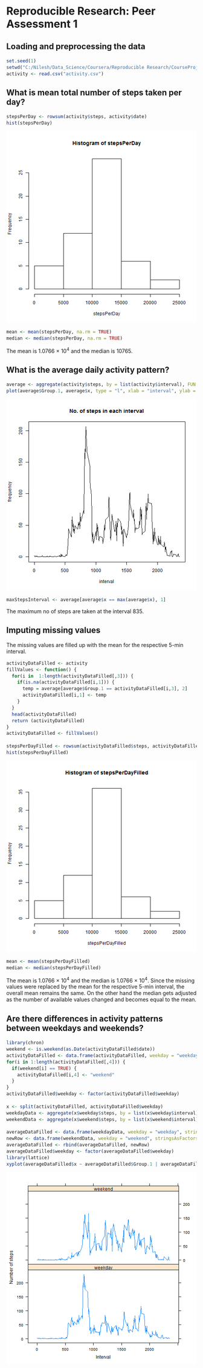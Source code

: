 # Reproducible Research: Peer Assessment 1


## Loading and preprocessing the data

```r
set.seed(1)
setwd("C:/Nilesh/Data_Science/Coursera/Reproducible Research/CourseProject/PeerAssesment1")
activity <- read.csv("activity.csv")
```



## What is mean total number of steps taken per day?

```r
stepsPerDay <- rowsum(activity$steps, activity$date)
hist(stepsPerDay)
```

![plot of chunk unnamed-chunk-2](figure/unnamed-chunk-2.png) 

```r
mean <- mean(stepsPerDay, na.rm = TRUE)
median <- median(stepsPerDay, na.rm = TRUE)
```
The mean is 1.0766 &times; 10<sup>4</sup> and the median is 10765.

## What is the average daily activity pattern?

```r
average <- aggregate(activity$steps, by = list(activity$interval), FUN = mean, na.rm = TRUE)
plot(average$Group.1, average$x, type = "l", xlab = "interval", ylab = "frequency", main = "No. of steps in each interval")
```

![plot of chunk unnamed-chunk-3](figure/unnamed-chunk-3.png) 

```r
maxStepsInterval <- average[average$x == max(average$x), 1]
```
The maximum no of steps are taken at the interval 835.


## Imputing missing values
The missing values are filled up with the mean for the respective 5-min interval.

```r
activityDataFilled <- activity
fillValues <- function() {
  for(i in  1:length(activityDataFilled[,3])) {
    if(is.na(activityDataFilled[i,1])) {
      temp = average[average$Group.1 == activityDataFilled[i,3], 2]
      activityDataFilled[i,1] <- temp
    }
  }
  head(activityDataFilled)
  return (activityDataFilled)
}
activityDataFilled <- fillValues()

stepsPerDayFilled <- rowsum(activityDataFilled$steps, activityDataFilled$date)
hist(stepsPerDayFilled)
```

![plot of chunk unnamed-chunk-4](figure/unnamed-chunk-4.png) 

```r
mean <- mean(stepsPerDayFilled)
median <- median(stepsPerDayFilled)
```
The mean is 1.0766 &times; 10<sup>4</sup> and the median is 1.0766 &times; 10<sup>4</sup>. Since the missing values were replaced by the mean for the respective 5-min interval, the overall mean remains the same. On the other hand the median gets adjusted as the number of available values changed and becomes equal to the mean.

## Are there differences in activity patterns between weekdays and weekends?

```r
library(chron)
weekend <- is.weekend(as.Date(activityDataFilled$date))
activityDataFilled <- data.frame(activityDataFilled, weekday = "weekday", stringsAsFactors=FALSE)
for(i in 1:length(activityDataFilled[,4])) {
  if(weekend[i] == TRUE) {
    activityDataFilled[i,4] <- "weekend"
  }
}
activityDataFilled$weekday <- factor(activityDataFilled$weekday)

x <- split(activityDataFilled, activityDataFilled$weekday)
weekdayData <- aggregate(x$weekday$steps, by = list(x$weekday$interval), FUN = mean)
weekendData <- aggregate(x$weekend$steps, by = list(x$weekend$interval), FUN = mean)

averageDataFilled <- data.frame(weekdayData, weekday = "weekday", stringsAsFactors=FALSE)
newRow <- data.frame(weekendData, weekday = "weekend", stringsAsFactors=FALSE)
averageDataFilled <- rbind(averageDataFilled, newRow)
averageDataFilled$weekday <- factor(averageDataFilled$weekday)
library(lattice)
xyplot(averageDataFilled$x ~ averageDataFilled$Group.1 | averageDataFilled$weekday, type = "l", layout = c(1,2), xlab = "Interval", ylab = "Number of steps")
```

![plot of chunk unnamed-chunk-5](figure/unnamed-chunk-5.png) 
